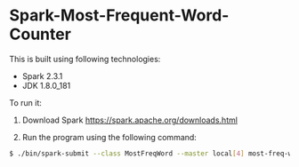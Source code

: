 # Spark-Most-Frequent-Word-Counter

This is built using following technologies:
  - Spark 2.3.1
  - JDK 1.8.0_181

To run it:
1) Download Spark https://spark.apache.org/downloads.html

2) Run the program using the following command:
```sh
$ ./bin/spark-submit --class MostFreqWord --master local[4] most-freq-word-counter-1.0-SNAPSHOT.jar {path to a file}
```

